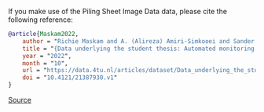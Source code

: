 If you make use of the Piling Sheet Image Data data, please cite the following reference:

```bibtex
@article{Maskam2022,
    author = "Richie Maskam and A. (Alireza) Amiri-Simkooei and Sander van Nederveen and Mohammad Fotouhi and Maarten Visser",
    title = "{Data underlying the student thesis: Automated monitoring of corrosion on piling sheets}",
    year = "2022",
    month = "10",
    url = "https://data.4tu.nl/articles/dataset/Data_underlying_the_student_thesis_Automated_monitoring_of_corrosion_on_piling_sheets/21387930",
    doi = "10.4121/21387930.v1"
}

```

[Source](https://www.kaggle.com/datasets/richiemaskam/piling-sheet-data-2022)
